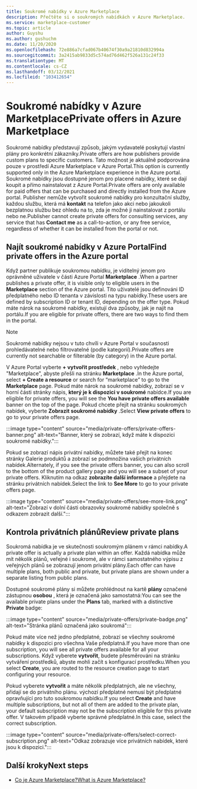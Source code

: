 ```yaml
---
title: Soukromé nabídky v Azure Marketplace
description: Přečtěte si o soukromých nabídkách v Azure Marketplace.
ms.service: marketplace-customer
ms.topic: article
author: Guyshu
ms.author: gushuchm
ms.date: 11/20/2020
ms.openlocfilehash: 72e886a7cfad067b40674f30a9a21810d832994a
ms.sourcegitcommit: 3a2415ab9833d5c574ad76d462f526a131c24f33
ms.translationtype: MT
ms.contentlocale: cs-CZ
ms.lasthandoff: 03/12/2021
ms.locfileid: "103412654"
---
```

# <a name="private-offers-in-azure-marketplace"></a><span data-ttu-id="bbf5e-103">Soukromé nabídky v Azure Marketplace</span><span class="sxs-lookup"><span data-stu-id="bbf5e-103">Private offers in Azure Marketplace</span></span>

<span data-ttu-id="bbf5e-104">Soukromé nabídky představují způsob, jakým vydavatelé poskytují vlastní plány pro konkrétní zákazníky.</span><span class="sxs-lookup"><span data-stu-id="bbf5e-104">Private offers are how publishers provide custom plans to specific customers.</span></span> <span data-ttu-id="bbf5e-105">Tato možnost je aktuálně podporována pouze v prostředí Azure Marketplace v Azure Portal.</span><span class="sxs-lookup"><span data-stu-id="bbf5e-105">This option is currently supported only in the Azure Marketplace experience in the Azure portal.</span></span> <span data-ttu-id="bbf5e-106">Soukromé nabídky jsou dostupné jenom pro placené nabídky, které se dají koupit a přímo nainstalovat z Azure Portal.</span><span class="sxs-lookup"><span data-stu-id="bbf5e-106">Private offers are only available for paid offers that can be purchased and directly installed from the Azure portal.</span></span> <span data-ttu-id="bbf5e-107">Publisher nemůže vytvořit soukromé nabídky pro konzultační služby, každou službu, která má **kontakt** na telefon jako akci nebo jakoukoli bezplatnou službu bez ohledu na to, zda je možné ji nainstalovat z portálu nebo ne.</span><span class="sxs-lookup"><span data-stu-id="bbf5e-107">Publisher cannot create private offers for consulting services, any service that has **Contact me** as a call-to-action, or any free service, regardless of whether it can be installed from the portal or not.</span></span>

## <a name="find-private-offers-in-the-azure-portal"></a><span data-ttu-id="bbf5e-108">Najít soukromé nabídky v Azure Portal</span><span class="sxs-lookup"><span data-stu-id="bbf5e-108">Find private offers in the Azure portal</span></span>

<span data-ttu-id="bbf5e-109">Když partner publikuje soukromou nabídku, je viditelný jenom pro oprávněné uživatele v části Azure Portal **Marketplace** .</span><span class="sxs-lookup"><span data-stu-id="bbf5e-109">When a partner publishes a private offer, it is visible only to eligible users in the **Marketplace** section of the Azure portal.</span></span> <span data-ttu-id="bbf5e-110">Tito uživatelé jsou definováni ID předplatného nebo ID tenanta v závislosti na typu nabídky.</span><span class="sxs-lookup"><span data-stu-id="bbf5e-110">These users are defined by subscription ID or tenant ID, depending on the offer type.</span></span> <span data-ttu-id="bbf5e-111">Pokud máte nárok na soukromé nabídky, existují dva způsoby, jak je najít na portálu.</span><span class="sxs-lookup"><span data-stu-id="bbf5e-111">If you are eligible for  private offers, there are two ways to find them in the portal.</span></span>

> [!NOTE]
> <span data-ttu-id="bbf5e-112">Soukromé nabídky nejsou v tuto chvíli v Azure Portal v současnosti prohledávatelné nebo filtrovatelné (podle kategorií).</span><span class="sxs-lookup"><span data-stu-id="bbf5e-112">Private offers are currently not searchable or filterable (by category) in the Azure portal.</span></span>

<span data-ttu-id="bbf5e-113">V Azure Portal vyberte **+ vytvořit prostředek** , nebo vyhledejte "Marketplace", abyste přešli na stránku **Marketplace** .</span><span class="sxs-lookup"><span data-stu-id="bbf5e-113">In the Azure portal, select **+ Create a resource** or search for “marketplace” to go to the **Marketplace** page.</span></span> <span data-ttu-id="bbf5e-114">Pokud máte nárok na soukromé nabídky, zobrazí se v horní části stránky nápis, **který je k dispozici v soukromé** nabídce.</span><span class="sxs-lookup"><span data-stu-id="bbf5e-114">If you are eligible for private offers, you will see the **You have private offers available** banner on the top of the page.</span></span> <span data-ttu-id="bbf5e-115">Pokud chcete přejít na stránku soukromých nabídek, vyberte **Zobrazit soukromé nabídky** .</span><span class="sxs-lookup"><span data-stu-id="bbf5e-115">Select **View private offers** to go to your private offers page.</span></span>

:::image type="content" source="media/private-offers/private-offers-banner.png" alt-text="Banner, který se zobrazí, když máte k dispozici soukromé nabídky.":::

<span data-ttu-id="bbf5e-117">Pokud se zobrazí nápis privátní nabídky, můžete také přejít na konec stránky Galerie produktů a zobrazí se podmnožina vašich privátních nabídek.</span><span class="sxs-lookup"><span data-stu-id="bbf5e-117">Alternately, if you see the private offers banner, you can also scroll to the bottom of the product gallery page and you will see a subset of your private offers.</span></span> <span data-ttu-id="bbf5e-118">Kliknutím na odkaz **zobrazíte další informace** a přejdete na stránku privátních nabídek.</span><span class="sxs-lookup"><span data-stu-id="bbf5e-118">Select the link to **See More** to go to your private offers page.</span></span>

:::image type="content" source="media/private-offers/see-more-link.png" alt-text="Zobrazí v dolní části obrazovky soukromé nabídky společně s odkazem zobrazit další.":::

## <a name="review-private-plans"></a><span data-ttu-id="bbf5e-120">Kontrola privátních plánů</span><span class="sxs-lookup"><span data-stu-id="bbf5e-120">Review private plans</span></span>

<span data-ttu-id="bbf5e-121">Soukromá nabídka je ve skutečnosti soukromým plánem v rámci nabídky.</span><span class="sxs-lookup"><span data-stu-id="bbf5e-121">A private offer is actually a private plan within an offer.</span></span> <span data-ttu-id="bbf5e-122">Každá nabídka může mít několik plánů, veřejné i soukromé, ale v rámci samostatného výpisu z veřejných plánů se zobrazují jenom privátní plány.</span><span class="sxs-lookup"><span data-stu-id="bbf5e-122">Each offer can have multiple plans, both public and private, but private plans are shown under a separate listing from public plans.</span></span>

<span data-ttu-id="bbf5e-123">Dostupné soukromé plány si můžete prohlédnout na kartě **plány** označené zástupnou **osobou** , která je označená jako samostatná:</span><span class="sxs-lookup"><span data-stu-id="bbf5e-123">You can see the available private plans under the **Plans** tab, marked with a distinctive **Private** badge:</span></span>

:::image type="content" source="media/private-offers/private-badge.png" alt-text="Stránka plánů označená jako soukromá":::

<span data-ttu-id="bbf5e-125">Pokud máte více než jedno předplatné, zobrazí se všechny soukromé nabídky k dispozici pro všechna Vaše předplatná.</span><span class="sxs-lookup"><span data-stu-id="bbf5e-125">If you have more than one subscription, you will see all private offers available for all your subscriptions.</span></span> <span data-ttu-id="bbf5e-126">Když vyberete **vytvořit**, budete přesměrováni na stránku vytváření prostředků, abyste mohli začít s konfigurací prostředku.</span><span class="sxs-lookup"><span data-stu-id="bbf5e-126">When you select **Create**, you are routed to the resource creation page to start configuring your resource.</span></span>

<span data-ttu-id="bbf5e-127">Pokud vyberete **vytvořit** a máte několik předplatných, ale ne všechny, přidají se do privátního plánu. výchozí předplatné nemusí být předplatné opravňující pro tuto soukromou nabídku.</span><span class="sxs-lookup"><span data-stu-id="bbf5e-127">If you select **Create** and have multiple subscriptions, but not all of them are added to the private plan, your default subscription may not be the subscription eligible for this private offer.</span></span> <span data-ttu-id="bbf5e-128">V takovém případě vyberte správné předplatné.</span><span class="sxs-lookup"><span data-stu-id="bbf5e-128">In this case, select the correct subscription.</span></span>

:::image type="content" source="media/private-offers/select-correct-subscription.png" alt-text="Odkaz zobrazuje více privátních nabídek, které jsou k dispozici.":::

## <a name="next-steps"></a><span data-ttu-id="bbf5e-130">Další kroky</span><span class="sxs-lookup"><span data-stu-id="bbf5e-130">Next steps</span></span>

- [<span data-ttu-id="bbf5e-131">Co je Azure Marketplace?</span><span class="sxs-lookup"><span data-stu-id="bbf5e-131">What is Azure Marketplace?</span></span>](azure-marketplace-overview.md)
